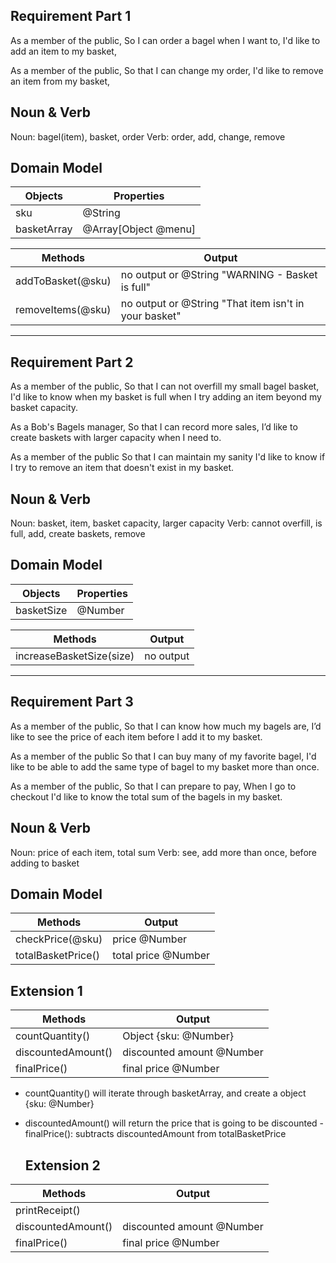 ## Requirement Part 1

As a member of the public,
So I can order a bagel when I want to,
I'd like to add an item to my basket,

As a member of the public,
So that I can change my order,
I'd like to remove an item from my basket,

## Noun & Verb

Noun: bagel(item), basket, order
Verb: order, add, change, remove

## Domain Model

| Objects     | Properties           |
| ----------- | -------------------- |
| sku         | @String              |
| basketArray | @Array[Object @menu] |

| Methods           | Output                                                |
| ----------------- | ----------------------------------------------------- |
| addToBasket(@sku) | no output or @String "WARNING - Basket is full"       |
| removeItems(@sku) | no output or @String "That item isn't in your basket" |

---

## Requirement Part 2

As a member of the public,
So that I can not overfill my small bagel basket,
I'd like to know when my basket is full when I try adding an item beyond my basket capacity.

As a Bob's Bagels manager,
So that I can record more sales,
I’d like to create baskets with larger capacity when I need to.

As a member of the public
So that I can maintain my sanity
I'd like to know if I try to remove an item that doesn't exist in my basket.

## Noun & Verb

Noun: basket, item, basket capacity, larger capacity
Verb: cannot overfill, is full, add, create baskets, remove

## Domain Model

| Objects    | Properties |
| ---------- | ---------- |
| basketSize | @Number    |

| Methods                  | Output    |
| ------------------------ | --------- |
| increaseBasketSize(size) | no output |

---

## Requirement Part 3

As a member of the public,
So that I can know how much my bagels are,
I’d like to see the price of each item before I add it to my basket.

As a member of the public
So that I can buy many of my favorite bagel,
I'd like to be able to add the same type of bagel to my basket more than once.

As a member of the public,
So that I can prepare to pay,
When I go to checkout I'd like to know the total sum of the bagels in my basket.

## Noun & Verb

Noun: price of each item, total sum
Verb: see, add more than once, before adding to basket

## Domain Model

| Methods            | Output              |
| ------------------ | ------------------- |
| checkPrice(@sku)   | price @Number       |
| totalBasketPrice() | total price @Number |

## Extension 1

| Methods            | Output                    |
| ------------------ | ------------------------- |
| countQuantity()    | Object {sku: @Number}     |
| discountedAmount() | discounted amount @Number |
| finalPrice()       | final price @Number       |

- countQuantity() will iterate through basketArray, and create a object {sku: @Number}
- discountedAmount() will return the price that is going to be discounted
  -finalPrice(): subtracts discountedAmount from totalBasketPrice

  ## Extension 2

| Methods            | Output                    |
| ------------------ | ------------------------- |
| printReceipt()     |                           |
| discountedAmount() | discounted amount @Number |
| finalPrice()       | final price @Number       |
